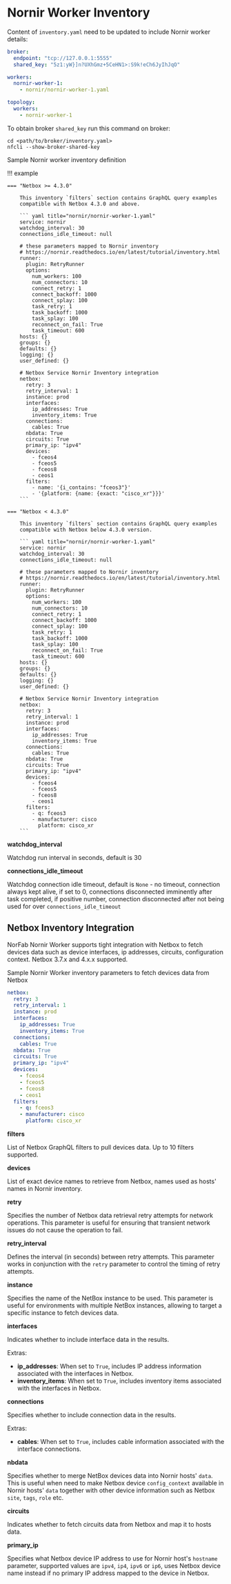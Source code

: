 # Nornir Worker Inventory

Content of `inventory.yaml` need to be updated to include Nornir worker details:

``` yaml title="inventory.yaml"
broker: 
  endpoint: "tcp://127.0.0.1:5555" 
  shared_key: "5z1:yW}]n?UXhGmz+5CeHN1>:S9k!eCh6JyIhJqO"

workers:
  nornir-worker-1: 
    - nornir/nornir-worker-1.yaml

topology: 
  workers: 
    - nornir-worker-1
```

To obtain broker `shared_key` run this command on broker:

```
cd <path/to/broker/inventory.yaml>
nfcli --show-broker-shared-key
```

Sample Nornir worker inventory definition

!!! example

    === "Netbox >= 4.3.0"

        This inventory `filters` section contains GraphQL query examples 
        compatible with Netbox 4.3.0 and above.

        ``` yaml title="nornir/nornir-worker-1.yaml"
        service: nornir
        watchdog_interval: 30
        connections_idle_timeout: null

        # these parameters mapped to Nornir inventory
        # https://nornir.readthedocs.io/en/latest/tutorial/inventory.html
        runner:
          plugin: RetryRunner
          options: 
            num_workers: 100
            num_connectors: 10
            connect_retry: 1
            connect_backoff: 1000
            connect_splay: 100
            task_retry: 1
            task_backoff: 1000
            task_splay: 100
            reconnect_on_fail: True
            task_timeout: 600
        hosts: {}
        groups: {}
        defaults: {}
        logging: {}
        user_defined: {}

        # Netbox Service Nornir Inventory integration
        netbox:
          retry: 3
          retry_interval: 1
          instance: prod
          interfaces:
            ip_addresses: True
            inventory_items: True
          connections:
            cables: True
          nbdata: True
          circuits: True
          primary_ip: "ipv4"
          devices:
            - fceos4
            - fceos5
            - fceos8
            - ceos1
          filters: 
            - name: '{i_contains: "fceos3"}'
            - '{platform: {name: {exact: "cisco_xr"}}}'
        ```
        
    === "Netbox < 4.3.0"

        This inventory `filters` section contains GraphQL query examples 
        compatible with Netbox below 4.3.0 version.
        
        ``` yaml title="nornir/nornir-worker-1.yaml"
        service: nornir
        watchdog_interval: 30
        connections_idle_timeout: null

        # these parameters mapped to Nornir inventory
        # https://nornir.readthedocs.io/en/latest/tutorial/inventory.html
        runner:
          plugin: RetryRunner
          options: 
            num_workers: 100
            num_connectors: 10
            connect_retry: 1
            connect_backoff: 1000
            connect_splay: 100
            task_retry: 1
            task_backoff: 1000
            task_splay: 100
            reconnect_on_fail: True
            task_timeout: 600
        hosts: {}
        groups: {}
        defaults: {}
        logging: {}
        user_defined: {}

        # Netbox Service Nornir Inventory integration
        netbox:
          retry: 3
          retry_interval: 1
          instance: prod
          interfaces:
            ip_addresses: True
            inventory_items: True
          connections:
            cables: True
          nbdata: True
          circuits: True
          primary_ip: "ipv4"
          devices:
            - fceos4
            - fceos5
            - fceos8
            - ceos1
          filters: 
            - q: fceos3
            - manufacturer: cisco
              platform: cisco_xr
        ```

**watchdog_interval**

Watchdog run interval in seconds, default is 30

**connections_idle_timeout**

Watchdog connection idle timeout, default is ``None`` - no timeout, connection always kept alive, if set to 0, connections disconnected imminently after task completed, if positive number, connection disconnected after not being used for over ``connections_idle_timeout``

## Netbox Inventory Integration

NorFab Nornir Worker supports tight integration with Netbox to fetch devices data such as device interfaces, ip addresses, circuits, configuration context. Netbox 3.7.x and 4.x.x supported. 

Sample Nornir Worker inventory parameters to fetch devices data from Netbox

``` yaml
netbox:
  retry: 3
  retry_interval: 1
  instance: prod
  interfaces:
    ip_addresses: True
    inventory_items: True
  connections:
    cables: True
  nbdata: True
  circuits: True
  primary_ip: "ipv4"
  devices:
    - fceos4
    - fceos5
    - fceos8
    - ceos1
  filters: 
    - q: fceos3
    - manufacturer: cisco
      platform: cisco_xr
```

**filters**

List of Netbox GraphQL filters to pull devices data. Up to 10 filters supported.

**devices**

List of exact device names to retrieve from Netbox, names used as hosts' names in Nornir inventory.

**retry**

Specifies the number of Netbox data retrieval retry attempts for network operations. This parameter is useful for ensuring that transient network issues do not cause the operation to fail. 

**retry_interval**

Defines the interval (in seconds) between retry attempts. This parameter works in conjunction with the `retry` parameter to control the timing of retry attempts. 

**instance**

Specifies the name of the NetBox instance to be used. This parameter is useful for environments with multiple NetBox instances, allowing to target a specific instance to fetch devices data.

**interfaces**

Indicates whether to include interface data in the results.

Extras:

- **ip_addresses**: When set to `True`, includes IP address information associated with the interfaces in Netbox. 
- **inventory_items**: When set to `True`, includes inventory items associated with the interfaces in Netbox. 

**connections**

Specifies whether to include connection data in the results. 

Extras:

- **cables**: When set to `True`, includes cable information associated with the interface connections. 

**nbdata**

Specifies whether to merge NetBox devices data into Nornir hosts' `data`. This is useful when need to make Netbox device `config_context` available in Nornir hosts' `data` together with other device information such as Netbox `site`, `tags`, `role` etc.

**circuits**

Indicates whether to fetch circuits data from Netbox and map it to hosts data.

**primary_ip**

Specifies what Netbox device IP address to use for Nornir host's `hostname` parameter, supported values are `ipv4`, `ip4`, `ipv6` or `ip6`, uses Netbox device name instead if no primary IP address mapped to the device in Netbox.